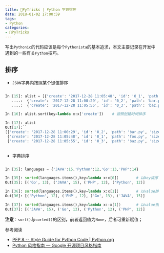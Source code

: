 ```yaml
---
title: 🐍PyTricks | Python 字典排序
date: 2018-01-02 17:00:59
tags:
- Python
categories:
- 🐍PyTricks
---
```

写出`Pythonic`的代码应该是每个`Pythonista`的基本追求，本文主要记录在开发中遇到的一些有关`Python`技巧。

<!--more-->

## 排序

- `JSON`字典内按照某个键值排序

```python

In [15]: alist = [{'create': '2017-12-28 11:05:48', 'id': '0_1', 'path': 'foo.py', 'size': 0},
   ....:  {'create': '2017-12-28 11:00:29', 'id': '0_2', 'path': 'bar.py', 'size': 0},
   ....:  {'create': '2017-12-28 11:05:55', 'id': '0_3', 'path': 'baz.py', 'size': 0}]

In [16]: alist.sort(key=lambda x:x['create'])    # 按照创建时间排序 

In [17]: alist
Out[17]:``
[{'create': '2017-12-28 11:00:29', 'id': '0_2', 'path': 'bar.py', 'size': 0},
 {'create': '2017-12-28 11:05:48', 'id': '0_1', 'path': 'foo.py', 'size': 0},
 {'create': '2017-12-28 11:05:55', 'id': '0_3', 'path': 'baz.py', 'size': 0}]
 
```

- 字典排序

```python

In [35]: languages = {'JAVA':15,'Python':12,'Go':13,'PHP':14}

In [35]: sorted(languages.items(),key=lambda x:x[0])        # 以key排序
Out[35]: [('Go', 13), ('JAVA', 15), ('PHP', 12), ('Python', 12)]

In [36]: sorted(languages.items(),key=lambda x:x[1])        # 以value排序
Out[36]: [('Python', 12), ('PHP', 12), ('Go', 13), ('JAVA', 15)]

In [37]: sorted(languages.items(),key=lambda x:-x[1])       # 以value倒序
Out[37]: [('JAVA', 15), ('Go', 13), ('Python', 12), ('PHP', 12)]

```

**注意**：`sort()`与`sorted()`的区别，前者返回值为`None`，后者可重新赋值；

参考阅读

- [PEP 8 -- Style Guide for Python Code | Python.org](https://www.python.org/dev/peps/pep-0008/)
- [Python 风格指南 — Google 开源项目风格指南](https://zh-google-styleguide.readthedocs.io/en/latest/google-python-styleguide/contents/)

